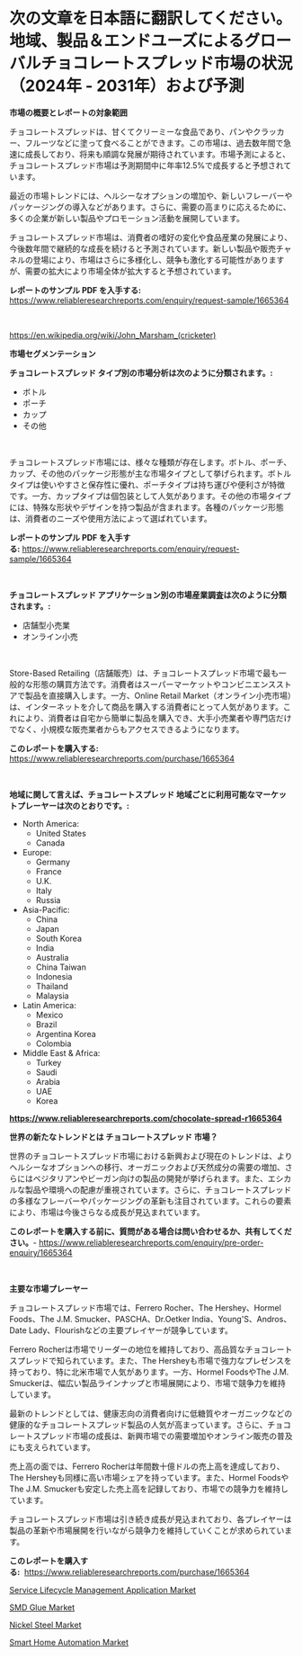 <p><h1>次の文章を日本語に翻訳してください。地域、製品＆エンドユーズによるグローバルチョコレートスプレッド市場の状況（2024年 - 2031年）および予測</h1></p><p><strong>市場の概要とレポートの対象範囲</strong></p>
<p><p>チョコレートスプレッドは、甘くてクリーミーな食品であり、パンやクラッカー、フルーツなどに塗って食べることができます。この市場は、過去数年間で急速に成長しており、将来も順調な発展が期待されています。市場予測によると、チョコレートスプレッド市場は予測期間中に年率12.5%で成長すると予想されています。</p><p>最近の市場トレンドには、ヘルシーなオプションの増加や、新しいフレーバーやパッケージングの導入などがあります。さらに、需要の高まりに応えるために、多くの企業が新しい製品やプロモーション活動を展開しています。</p><p>チョコレートスプレッド市場は、消費者の嗜好の変化や食品産業の発展により、今後数年間で継続的な成長を続けると予測されています。新しい製品や販売チャネルの登場により、市場はさらに多様化し、競争も激化する可能性がありますが、需要の拡大により市場全体が拡大すると予想されています。</p></p>
<p><strong>レポートのサンプル PDF を入手する:</strong> <a href="https://www.reliableresearchreports.com/enquiry/request-sample/1665364">https://www.reliableresearchreports.com/enquiry/request-sample/1665364</a></p>
<p>&nbsp;</p>
<p><a href="https://en.wikipedia.org/wiki/John_Marsham_(cricketer)">https://en.wikipedia.org/wiki/John_Marsham_(cricketer)</a></p>
<p><strong>市場セグメンテーション</strong></p>
<p><strong>チョコレートスプレッド タイプ別の市場分析は次のように分類されます。:</strong></p>
<p><ul><li>ボトル</li><li>ポーチ</li><li>カップ</li><li>その他</li></ul></p>
<p>&nbsp;</p>
<p><p>チョコレートスプレッド市場には、様々な種類が存在します。ボトル、ポーチ、カップ、その他のパッケージ形態が主な市場タイプとして挙げられます。ボトルタイプは使いやすさと保存性に優れ、ポーチタイプは持ち運びや便利さが特徴です。一方、カップタイプは個包装として人気があります。その他の市場タイプには、特殊な形状やデザインを持つ製品が含まれます。各種のパッケージ形態は、消費者のニーズや使用方法によって選ばれています。</p></p>
<p><strong>レポートのサンプル PDF を入手する:</strong>&nbsp;<a href="https://www.reliableresearchreports.com/enquiry/request-sample/1665364">https://www.reliableresearchreports.com/enquiry/request-sample/1665364</a></p>
<p>&nbsp;</p>
<p><strong> チョコレートスプレッド アプリケーション別の市場産業調査は次のように分類されます。:</strong></p>
<p><ul><li>店舗型小売業</li><li>オンライン小売</li></ul></p>
<p>&nbsp;</p>
<p><p>Store-Based Retailing（店舗販売）は、チョコレートスプレッド市場で最も一般的な形態の購買方法です。消費者はスーパーマーケットやコンビニエンスストアで製品を直接購入します。一方、Online Retail Market（オンライン小売市場）は、インターネットを介して商品を購入する消費者にとって人気があります。これにより、消費者は自宅から簡単に製品を購入でき、大手小売業者や専門店だけでなく、小規模な販売業者からもアクセスできるようになります。</p></p>
<p><strong>このレポートを購入する:</strong>&nbsp; <a href="https://www.reliableresearchreports.com/purchase/1665364">https://www.reliableresearchreports.com/purchase/1665364</a></p>
<p>&nbsp;</p>
<p><strong>地域に関して言えば、チョコレートスプレッド 地域ごとに利用可能なマーケットプレーヤーは次のとおりです。:</strong></p>
<p><ul>
    <li>
        North America:
        <ul>
            <li>United States</li>
            <li>Canada</li>
        </ul>
    </li>
    <li>
        Europe:
        <ul>
            <li>Germany</li>
            <li>France</li>
            <li>U.K.</li>
            <li>Italy</li>
            <li>Russia</li>
        </ul>
    </li>
    <li>
        Asia-Pacific:
        <ul>
            <li>China</li>
            <li>Japan</li>
            <li>South Korea</li>
            <li>India</li>
            <li>Australia</li>
            <li>China Taiwan</li>
            <li>Indonesia</li>
            <li>Thailand</li>
            <li>Malaysia</li>
        </ul>
    </li>
    <li>
        Latin America:
        <ul>
            <li>Mexico</li>
            <li>Brazil</li>
            <li>Argentina Korea</li>
            <li>Colombia</li>
        </ul>
    </li>
    <li>
        Middle East & Africa:
        <ul>
            <li>Turkey</li>
            <li>Saudi</li>
            <li>Arabia</li>
            <li>UAE</li>
            <li>Korea</li>
        </ul>
    </li>
    </ul></p>
<p><strong><a href="https://www.reliableresearchreports.com/chocolate-spread-r1665364">https://www.reliableresearchreports.com/chocolate-spread-r1665364</a></strong>&nbsp;</p>
<p><strong>世界の新たなトレンドとは チョコレートスプレッド 市場？</strong></p>
<p><p>世界のチョコレートスプレッド市場における新興および現在のトレンドは、よりヘルシーなオプションへの移行、オーガニックおよび天然成分の需要の増加、さらにはベジタリアンやビーガン向けの製品の開発が挙げられます。また、エシカルな製品や環境への配慮が重視されています。さらに、チョコレートスプレッドの多様なフレーバーやパッケージングの革新も注目されています。これらの要素により、市場は今後さらなる成長が見込まれています。</p></p>
<p><strong>このレポートを購入する前に、質問がある場合は問い合わせるか、共有してください。</strong>- <a href="https://www.reliableresearchreports.com/enquiry/pre-order-enquiry/1665364">https://www.reliableresearchreports.com/enquiry/pre-order-enquiry/1665364</a></p>
<p>&nbsp;</p>
<p><strong>主要な市場プレーヤー</strong></p>
<p><p>チョコレートスプレッド市場では、Ferrero Rocher、The Hershey、Hormel Foods、The J.M. Smucker、PASCHA、Dr.Oetker India、Young'S、Andros、Date Lady、Flourishなどの主要プレイヤーが競争しています。</p><p>Ferrero Rocherは市場でリーダーの地位を維持しており、高品質なチョコレートスプレッドで知られています。また、The Hersheyも市場で強力なプレゼンスを持っており、特に北米市場で人気があります。一方、Hormel FoodsやThe J.M. Smuckerは、幅広い製品ラインナップと市場展開により、市場で競争力を維持しています。</p><p>最新のトレンドとしては、健康志向の消費者向けに低糖質やオーガニックなどの健康的なチョコレートスプレッド製品の人気が高まっています。さらに、チョコレートスプレッド市場の成長は、新興市場での需要増加やオンライン販売の普及にも支えられています。</p><p>売上高の面では、Ferrero Rocherは年間数十億ドルの売上高を達成しており、The Hersheyも同様に高い市場シェアを持っています。また、Hormel FoodsやThe J.M. Smuckerも安定した売上高を記録しており、市場での競争力を維持しています。</p><p>チョコレートスプレッド市場は引き続き成長が見込まれており、各プレイヤーは製品の革新や市場展開を行いながら競争力を維持していくことが求められています。</p></p>
<p><strong>このレポートを購入する:</strong>&nbsp;&nbsp;<a href="https://www.reliableresearchreports.com/purchase/1665364">https://www.reliableresearchreports.com/purchase/1665364</a></p>
<p><p><a href="https://issuu.com/reportprime-2/docs/service-lifecycle-management-application-market-si">Service Lifecycle Management Application Market</a></p><p><a href="https://github.com/kulaberyasin52/Market-Research-Report-List-1/blob/main/smd-glue-market.md">SMD Glue Market</a></p><p><a href="https://github.com/emnqcawl19/Market-Research-Report-List-1/blob/main/nickel-steel-market.md">Nickel Steel Market</a></p><p><a href="https://issuu.com/reportprime-2/docs/smart-home-automation-market-size-2030.pptx">Smart Home Automation Market</a></p></p>